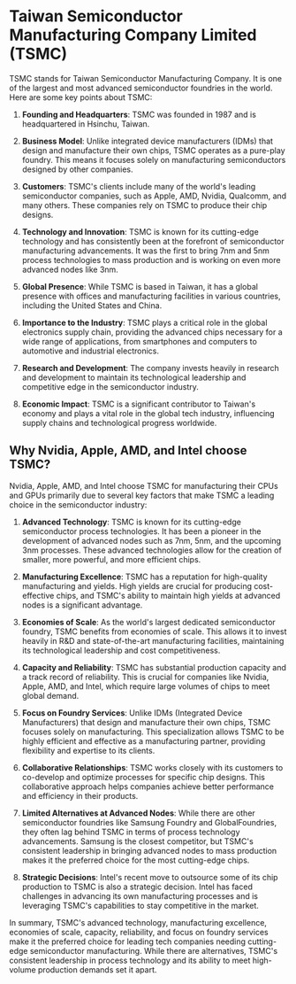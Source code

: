 # Taiwan Semiconductor Manufacturing Company Limited (TSMC)

TSMC stands for Taiwan Semiconductor Manufacturing Company. It is one of the largest and most advanced semiconductor foundries in the world. Here are some key points about TSMC:

1. **Founding and Headquarters**: TSMC was founded in 1987 and is headquartered in Hsinchu, Taiwan.

2. **Business Model**: Unlike integrated device manufacturers (IDMs) that design and manufacture their own chips, TSMC operates as a pure-play foundry. This means it focuses solely on manufacturing semiconductors designed by other companies.

3. **Customers**: TSMC's clients include many of the world's leading semiconductor companies, such as Apple, AMD, Nvidia, Qualcomm, and many others. These companies rely on TSMC to produce their chip designs.

4. **Technology and Innovation**: TSMC is known for its cutting-edge technology and has consistently been at the forefront of semiconductor manufacturing advancements. It was the first to bring 7nm and 5nm process technologies to mass production and is working on even more advanced nodes like 3nm.

5. **Global Presence**: While TSMC is based in Taiwan, it has a global presence with offices and manufacturing facilities in various countries, including the United States and China.

6. **Importance to the Industry**: TSMC plays a critical role in the global electronics supply chain, providing the advanced chips necessary for a wide range of applications, from smartphones and computers to automotive and industrial electronics.

7. **Research and Development**: The company invests heavily in research and development to maintain its technological leadership and competitive edge in the semiconductor industry.

8. **Economic Impact**: TSMC is a significant contributor to Taiwan's economy and plays a vital role in the global tech industry, influencing supply chains and technological progress worldwide.

## Why Nvidia, Apple, AMD, and Intel choose TSMC?

Nvidia, Apple, AMD, and Intel choose TSMC for manufacturing their CPUs and GPUs primarily due to several key factors that make TSMC a leading choice in the semiconductor industry:

1. **Advanced Technology**: TSMC is known for its cutting-edge semiconductor process technologies. It has been a pioneer in the development of advanced nodes such as 7nm, 5nm, and the upcoming 3nm processes. These advanced technologies allow for the creation of smaller, more powerful, and more efficient chips.

2. **Manufacturing Excellence**: TSMC has a reputation for high-quality manufacturing and yields. High yields are crucial for producing cost-effective chips, and TSMC's ability to maintain high yields at advanced nodes is a significant advantage.

3. **Economies of Scale**: As the world's largest dedicated semiconductor foundry, TSMC benefits from economies of scale. This allows it to invest heavily in R&D and state-of-the-art manufacturing facilities, maintaining its technological leadership and cost competitiveness.

4. **Capacity and Reliability**: TSMC has substantial production capacity and a track record of reliability. This is crucial for companies like Nvidia, Apple, AMD, and Intel, which require large volumes of chips to meet global demand.

5. **Focus on Foundry Services**: Unlike IDMs (Integrated Device Manufacturers) that design and manufacture their own chips, TSMC focuses solely on manufacturing. This specialization allows TSMC to be highly efficient and effective as a manufacturing partner, providing flexibility and expertise to its clients.

6. **Collaborative Relationships**: TSMC works closely with its customers to co-develop and optimize processes for specific chip designs. This collaborative approach helps companies achieve better performance and efficiency in their products.

7. **Limited Alternatives at Advanced Nodes**: While there are other semiconductor foundries like Samsung Foundry and GlobalFoundries, they often lag behind TSMC in terms of process technology advancements. Samsung is the closest competitor, but TSMC's consistent leadership in bringing advanced nodes to mass production makes it the preferred choice for the most cutting-edge chips.

8. **Strategic Decisions**: Intel's recent move to outsource some of its chip production to TSMC is also a strategic decision. Intel has faced challenges in advancing its own manufacturing processes and is leveraging TSMC's capabilities to stay competitive in the market.

In summary, TSMC's advanced technology, manufacturing excellence, economies of scale, capacity, reliability, and focus on foundry services make it the preferred choice for leading tech companies needing cutting-edge semiconductor manufacturing. While there are alternatives, TSMC's consistent leadership in process technology and its ability to meet high-volume production demands set it apart.
